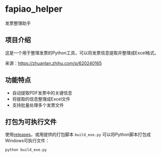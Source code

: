 # fapiao_helper

发票整理助手

## 项目介绍

这是一个用于整理发票的Python工具，可以将发票信息提取并整理成Excel格式。

来源：https://zhuanlan.zhihu.com/p/620240165

## 功能特点

- 自动提取PDF发票中的关键信息
- 将提取的信息整理成Excel文件
- 支持批量处理多个发票文件

## 打包为可执行文件

使用[releases](https://github.com/gone1724/fapiao_helper/releases)，或用提供的打包脚本 `build_exe.py` 可以将Python脚本打包成Windows可执行文件：

```bash
python build_exe.py
```
